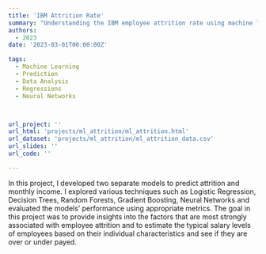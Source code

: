 ```yaml
---
title: 'IBM Attrition Rate'
summary: "Understanding the IBM employee attrition rate using machine learning techniques."
authors:
  - 2023
date: '2023-03-01T00:00:00Z'

tags:
  - Machine Learning
  - Prediction
  - Data Analysis
  - Regressions
  - Neural Networks



url_project: ''
url_html: 'projects/ml_attrition/ml_attrition.html'
url_dataset: 'projects/ml_attrition/ml_attrition_data.csv'
url_slides: ''
url_code: ''

---
```


In this project, I developed two separate models to predict attrition and monthly income. I explored various techniques such as Logistic Regression, Decision Trees, Random Forests, Gradient Boosting, Neural Networks and evaluated the models’ performance using appropriate metrics. The goal in this project was to provide insights into the factors that are most strongly associated with employee attrition and to estimate the typical salary levels of employees based on their individual characteristics and see if they are over or under payed.
